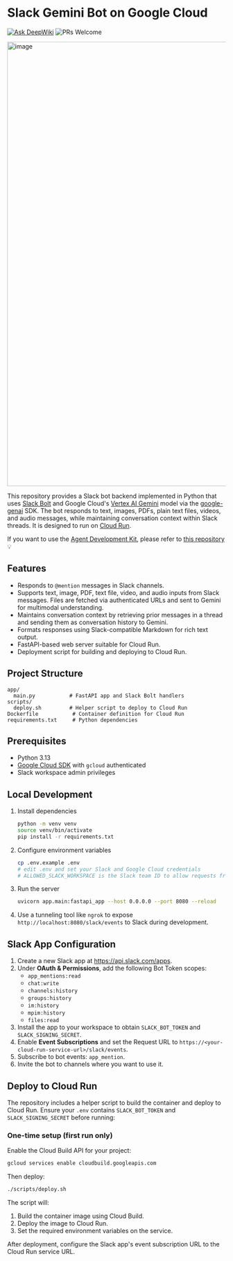 # Slack Gemini Bot on Google Cloud
[![Ask DeepWiki](https://deepwiki.com/badge.svg)](https://deepwiki.com/danishi/slack-gemini-bot-on-google-cloud)
![PRs Welcome](https://img.shields.io/badge/PRs-welcome-brightgreen.svg?style=flat-square)

<img width="1024" alt="image" src="https://github.com/user-attachments/assets/bb7ec614-93f5-4043-8296-a5efb7a3f612" />

This repository provides a Slack bot backend implemented in Python that uses [Slack Bolt](https://slack.dev/bolt-python) and Google Cloud's [Vertex AI Gemini](https://cloud.google.com/vertex-ai) model via the [google-genai](https://pypi.org/project/google-genai/) SDK. The bot responds to text, images, PDFs, plain text files, videos, and audio messages, while maintaining conversation context within Slack threads. It is designed to run on [Cloud Run](https://cloud.google.com/run).

If you want to use the [Agent Development Kit](https://google.github.io/adk-docs/), please refer to [this repository](https://github.com/danishi/slack-bot-adk-python-cloudrun)💡

## Features
- Responds to `@mention` messages in Slack channels.
- Supports text, image, PDF, text file, video, and audio inputs from Slack messages. Files are fetched via authenticated URLs and sent to Gemini for multimodal understanding.
- Maintains conversation context by retrieving prior messages in a thread and sending them as conversation history to Gemini.
- Formats responses using Slack-compatible Markdown for rich text output.
- FastAPI-based web server suitable for Cloud Run.
- Deployment script for building and deploying to Cloud Run.

## Project Structure
```
app/
  main.py           # FastAPI app and Slack Bolt handlers
scripts/
  deploy.sh         # Helper script to deploy to Cloud Run
Dockerfile           # Container definition for Cloud Run
requirements.txt     # Python dependencies
```

## Prerequisites
- Python 3.13
- [Google Cloud SDK](https://cloud.google.com/sdk) with `gcloud` authenticated
- Slack workspace admin privileges

## Local Development
1. Install dependencies
   ```bash
   python -m venv venv
   source venv/bin/activate
   pip install -r requirements.txt
   ```
2. Configure environment variables
   ```bash
   cp .env.example .env
   # edit .env and set your Slack and Google Cloud credentials
   # ALLOWED_SLACK_WORKSPACE is the Slack team ID to allow requests from
   ```
3. Run the server
   ```bash
   uvicorn app.main:fastapi_app --host 0.0.0.0 --port 8080 --reload
   ```
4. Use a tunneling tool like `ngrok` to expose `http://localhost:8080/slack/events` to Slack during development.

## Slack App Configuration
1. Create a new Slack app at <https://api.slack.com/apps>.
2. Under **OAuth & Permissions**, add the following Bot Token scopes:
   - `app_mentions:read`
   - `chat:write`
   - `channels:history`
   - `groups:history`
   - `im:history`
   - `mpim:history`
   - `files:read`
3. Install the app to your workspace to obtain `SLACK_BOT_TOKEN` and `SLACK_SIGNING_SECRET`.
4. Enable **Event Subscriptions** and set the Request URL to `https://<your-cloud-run-service-url>/slack/events`.
5. Subscribe to bot events: `app_mention`.
6. Invite the bot to channels where you want to use it.

## Deploy to Cloud Run
The repository includes a helper script to build the container and deploy to Cloud Run. Ensure your `.env` contains `SLACK_BOT_TOKEN` and `SLACK_SIGNING_SECRET` before running:

### One-time setup (first run only)
Enable the Cloud Build API for your project:
```bash
gcloud services enable cloudbuild.googleapis.com
```

Then deploy:
```bash
./scripts/deploy.sh
```

The script will:
1. Build the container image using Cloud Build.
2. Deploy the image to Cloud Run.
3. Set the required environment variables on the service.

After deployment, configure the Slack app's event subscription URL to the Cloud Run service URL.
